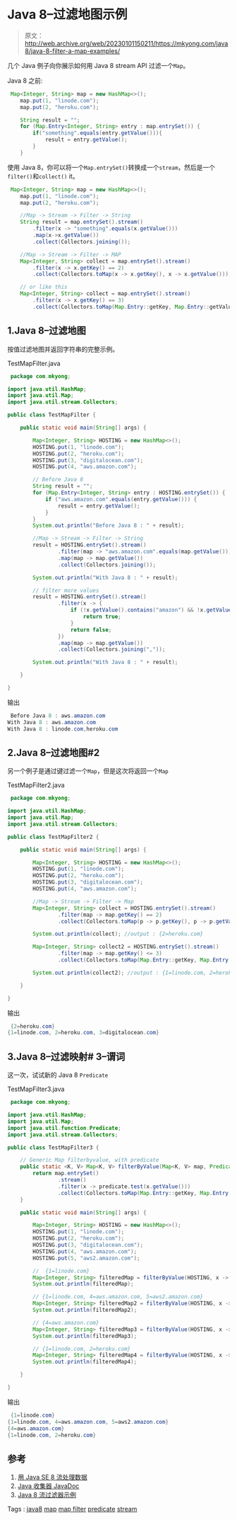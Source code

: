 # Java 8–过滤地图示例

> 原文：<http://web.archive.org/web/20230101150211/https://mkyong.com/java8/java-8-filter-a-map-examples/>

几个 Java 例子向你展示如何用 Java 8 stream API 过滤一个`Map`。

Java 8 之前:

```java
 Map<Integer, String> map = new HashMap<>();
    map.put(1, "linode.com");
    map.put(2, "heroku.com");

	String result = "";
	for (Map.Entry<Integer, String> entry : map.entrySet()) {
		if("something".equals(entry.getValue())){
			result = entry.getValue();
		}
	} 
```

使用 Java 8，你可以将一个`Map.entrySet()`转换成一个`stream`，然后是一个`filter()`和`collect()` it。

```java
 Map<Integer, String> map = new HashMap<>();
    map.put(1, "linode.com");
    map.put(2, "heroku.com");

	//Map -> Stream -> Filter -> String
	String result = map.entrySet().stream()
		.filter(x -> "something".equals(x.getValue()))
		.map(x->x.getValue())
		.collect(Collectors.joining());

	//Map -> Stream -> Filter -> MAP
	Map<Integer, String> collect = map.entrySet().stream()
		.filter(x -> x.getKey() == 2)
		.collect(Collectors.toMap(x -> x.getKey(), x -> x.getValue()));

	// or like this
	Map<Integer, String> collect = map.entrySet().stream()
		.filter(x -> x.getKey() == 3)
		.collect(Collectors.toMap(Map.Entry::getKey, Map.Entry::getValue)); 
```

## 1.Java 8–过滤地图

按值过滤地图并返回字符串的完整示例。

TestMapFilter.java

```java
 package com.mkyong;

import java.util.HashMap;
import java.util.Map;
import java.util.stream.Collectors;

public class TestMapFilter {

    public static void main(String[] args) {

        Map<Integer, String> HOSTING = new HashMap<>();
        HOSTING.put(1, "linode.com");
        HOSTING.put(2, "heroku.com");
        HOSTING.put(3, "digitalocean.com");
        HOSTING.put(4, "aws.amazon.com");

        // Before Java 8
        String result = "";
        for (Map.Entry<Integer, String> entry : HOSTING.entrySet()) {
            if ("aws.amazon.com".equals(entry.getValue())) {
                result = entry.getValue();
            }
        }
        System.out.println("Before Java 8 : " + result);

        //Map -> Stream -> Filter -> String
        result = HOSTING.entrySet().stream()
                .filter(map -> "aws.amazon.com".equals(map.getValue()))
                .map(map -> map.getValue())
                .collect(Collectors.joining());

        System.out.println("With Java 8 : " + result);

        // filter more values
        result = HOSTING.entrySet().stream()
                .filter(x -> {
                    if (!x.getValue().contains("amazon") && !x.getValue().contains("digital")) {
                        return true;
                    }
                    return false;
                })
                .map(map -> map.getValue())
                .collect(Collectors.joining(","));

        System.out.println("With Java 8 : " + result);

    }

} 
```

输出

```java
 Before Java 8 : aws.amazon.com
With Java 8 : aws.amazon.com
With Java 8 : linode.com,heroku.com 
```

## 2.Java 8–过滤地图#2

另一个例子是通过键过滤一个`Map`，但是这次将返回一个`Map`

TestMapFilter2.java

```java
 package com.mkyong;

import java.util.HashMap;
import java.util.Map;
import java.util.stream.Collectors;

public class TestMapFilter2 {

    public static void main(String[] args) {

        Map<Integer, String> HOSTING = new HashMap<>();
        HOSTING.put(1, "linode.com");
        HOSTING.put(2, "heroku.com");
        HOSTING.put(3, "digitalocean.com");
        HOSTING.put(4, "aws.amazon.com");

        //Map -> Stream -> Filter -> Map
        Map<Integer, String> collect = HOSTING.entrySet().stream()
                .filter(map -> map.getKey() == 2)
                .collect(Collectors.toMap(p -> p.getKey(), p -> p.getValue()));

        System.out.println(collect); //output : {2=heroku.com}

        Map<Integer, String> collect2 = HOSTING.entrySet().stream()
                .filter(map -> map.getKey() <= 3)
                .collect(Collectors.toMap(Map.Entry::getKey, Map.Entry::getValue));

        System.out.println(collect2); //output : {1=linode.com, 2=heroku.com, 3=digitalocean.com}

    }

} 
```

输出

```java
 {2=heroku.com}
{1=linode.com, 2=heroku.com, 3=digitalocean.com} 
```

## 3.Java 8–过滤映射# 3–谓词

这一次，试试新的 Java 8 `Predicate`

TestMapFilter3.java

```java
 package com.mkyong;

import java.util.HashMap;
import java.util.Map;
import java.util.function.Predicate;
import java.util.stream.Collectors;

public class TestMapFilter3 {

	// Generic Map filterbyvalue, with predicate
    public static <K, V> Map<K, V> filterByValue(Map<K, V> map, Predicate<V> predicate) {
        return map.entrySet()
                .stream()
                .filter(x -> predicate.test(x.getValue()))
                .collect(Collectors.toMap(Map.Entry::getKey, Map.Entry::getValue));
    }

    public static void main(String[] args) {

        Map<Integer, String> HOSTING = new HashMap<>();
        HOSTING.put(1, "linode.com");
        HOSTING.put(2, "heroku.com");
        HOSTING.put(3, "digitalocean.com");
        HOSTING.put(4, "aws.amazon.com");
        HOSTING.put(5, "aws2.amazon.com");

        //  {1=linode.com}
        Map<Integer, String> filteredMap = filterByValue(HOSTING, x -> x.contains("linode"));
        System.out.println(filteredMap);

        // {1=linode.com, 4=aws.amazon.com, 5=aws2.amazon.com}
        Map<Integer, String> filteredMap2 = filterByValue(HOSTING, x -> (x.contains("aws") || x.contains("linode")));
        System.out.println(filteredMap2);

        // {4=aws.amazon.com}
        Map<Integer, String> filteredMap3 = filterByValue(HOSTING, x -> (x.contains("aws") && !x.contains("aws2")));
        System.out.println(filteredMap3);

        // {1=linode.com, 2=heroku.com}
        Map<Integer, String> filteredMap4 = filterByValue(HOSTING, x -> (x.length() <= 10));
        System.out.println(filteredMap4);

    }

} 
```

输出

```java
 {1=linode.com}
{1=linode.com, 4=aws.amazon.com, 5=aws2.amazon.com}
{4=aws.amazon.com}
{1=linode.com, 2=heroku.com} 
```

## 参考

1.  [用 Java SE 8 流处理数据](http://web.archive.org/web/20210818174137/http://www.oracle.com/technetwork/articles/java/ma14-java-se-8-streams-2177646.html)
2.  [Java 收集器 JavaDoc](http://web.archive.org/web/20210818174137/https://docs.oracle.com/javase/8/docs/api/java/util/stream/Collectors.html)
3.  [Java 8 流过滤器示例](http://web.archive.org/web/20210818174137/http://www.mkyong.com/java8/java-8-streams-filter-examples/)

Tags : [java8](http://web.archive.org/web/20210818174137/https://mkyong.com/tag/java8/) [map](http://web.archive.org/web/20210818174137/https://mkyong.com/tag/map/) [map filter](http://web.archive.org/web/20210818174137/https://mkyong.com/tag/map-filter/) [predicate](http://web.archive.org/web/20210818174137/https://mkyong.com/tag/predicate/) [stream](http://web.archive.org/web/20210818174137/https://mkyong.com/tag/stream/)<input type="hidden" id="mkyong-current-postId" value="13956">